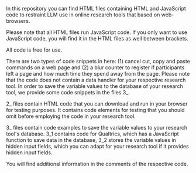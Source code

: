 In this repository you can find HTML files containing HTML and JavaScript code to restraint LLM use in online research tools that based on web-browsers.

Please note that all HTML files run JavaScript code. If you only want to use JavaScript code, you will find it in the HTML files as well between <script> </script> brackets.

All code is free for use.

There are two types of code snippets in here: (1) cancel cut, copy and paste commands on a web page and (2) a blur counter to register if participants left a page and how much time they spend away from the page. Please note that the code does not contain a data handler for your respective research tool. In order to save the variable values to the database of your research tool, we provide some code snippets in the files 3_.

2_ files contain HTML code that you can download and run in your browser for testing purposes. It contains code elements for testing that you should omit before employing the code in your research tool.

3_ files contain code examples to save the variable values to your research tool's database. 3_1 contains code for Qualtrics, which has a JavaScript function to save data in the database, 3_2 stores the variable values in hidden input fields, which you can adapt for your research tool if it provides hidden input fields.

You will find additional information in the comments of the respective code.

